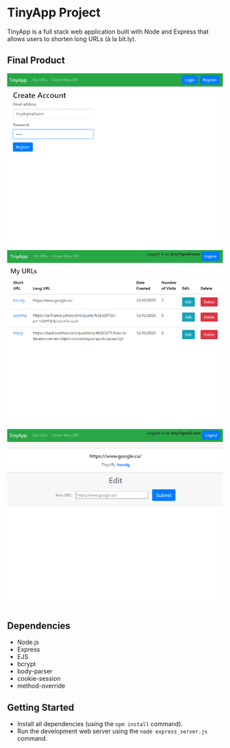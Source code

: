 # TinyApp Project

TinyApp is a full stack web application built with Node and Express that allows users to shorten long URLs (à la bit.ly).

## Final Product

!["Login Page"](https://github.com/StewartMck/tinyapp/blob/main/docs/loging_page.png?raw=true)
!["Urls Page"](https://github.com/StewartMck/tinyapp/blob/main/docs/urls_page.png?raw=true)
!["Edit Page"](https://github.com/StewartMck/tinyapp/blob/main/docs/edit_page.png?raw=true)

## Dependencies

- Node.js
- Express
- EJS
- bcrypt
- body-parser
- cookie-session
- method-override

## Getting Started

- Install all dependencies (using the `npm install` command).
- Run the development web server using the `node express_server.js` command.
